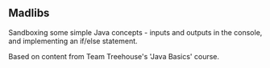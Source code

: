 ## Madlibs

Sandboxing some simple Java concepts - inputs and outputs in the console, and implementing an if/else statement.

Based on content from Team Treehouse's 'Java Basics' course.
